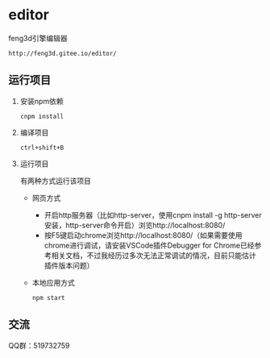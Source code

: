 # editor
feng3d引擎编辑器
    
    http://feng3d.gitee.io/editor/

## 运行项目

1. 安装npm依赖

    `cnpm install`

1. 编译项目

    `ctrl+shift+B`
    
1. 运行项目

    有两种方式运行该项目
        
    * 网页方式
        
        * 开启http服务器（比如http-server，使用cnpm install -g http-server安装，http-server命令开启）浏览http://localhost:8080/
        * 按F5键启动chrome浏览http://localhost:8080/（如果需要使用chrome进行调试，请安装VSCode插件Debugger for Chrome已经参考相关文档，不过我经历过多次无法正常调试的情况，目前只能估计插件版本问题）

    * 本地应用方式

        `npm start`

## 交流
QQ群：519732759